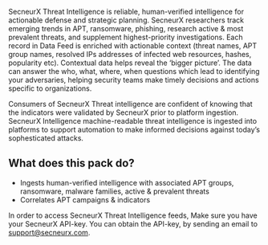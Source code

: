 SecneurX Threat Intelligence is reliable, human-verified intelligence for actionable defense and strategic planning. SecneurX researchers track emerging trends in APT, ransomware, phishing, research active & most prevalent threats, and supplement highest-priority investigations. Each record in Data Feed is enriched with actionable context (threat names, APT group names, resolved IPs addresses of infected web resources, hashes, popularity etc). Contextual data helps reveal the ‘bigger picture’. The data can answer the who, what, where, when questions which lead to identifying your adversaries, helping security teams make timely decisions and actions specific to organizations.

Consumers of SecneurX Threat intelligence are confident of knowing that the indicators were validated by SecneurX prior to platform ingestion. SecneurX Intelligence machine-readable threat intelligence is ingested into platforms to support automation to make informed decisions against today’s sophesticated attacks.

## What does this pack do?

- Ingests human-verified intelligence with associated APT groups, ransomware, malware families, active & prevalent threats
- Correlates APT campaigns & indicators

In order to access SecneurX Threat Intelligence feeds, Make sure you have your SecneurX API-key. You can obtain the API-key, by sending an email to <support@secneurx.com>.